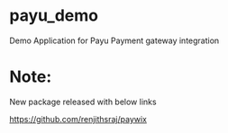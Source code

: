 # payu_demo
Demo Application for Payu Payment gateway integration


# Note:

New package released with below links

https://github.com/renjithsraj/paywix



